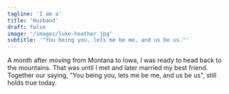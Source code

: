 ```yaml
---
tagline: 'I am a'
title: 'Husband'
draft: false
image: '/images/luke-heather.jpg'
subtitle: '"You being you, lets me be me, and us be us."'
---
```


A month after moving from Montana to Iowa, I was ready to head back to the
mountains. That was until I met and later married my best friend. Together our
saying, "You being you, lets me be me, and us be us", still holds true today.
